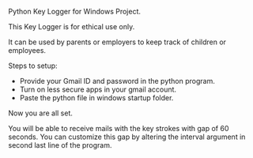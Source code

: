 Python Key Logger for Windows Project.

This Key Logger is for ethical use only.

It can be used by parents or employers to keep track of children or employees.

Steps to setup:
- Provide your Gmail ID and password in the python program.
- Turn on less secure apps in your gmail account.
- Paste the python file in windows startup folder.

Now you are all set.

You will be able to receive mails with the key strokes with gap of 60 seconds.
You can customize this gap by altering the interval argument in second last line of the program.

